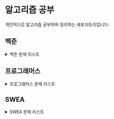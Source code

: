 # 알고리즘 공부

개인적으로 알고리즘 공부하며 정리하는 레포지토리입니다.

## 백준

<details>
<summary>백준 문제 리스트</summary>

| 사이트 |  문제   |                        문제 제목                        |                                            정답 코드                                             |
|:---:|:-----:|:---------------------------------------------------:|:--------------------------------------------------------------------------------------------:|
| 백준  | 10699 |   [오늘 날짜](https://www.acmicpc.net/problem/10699)    | [정답 코드](https://github.com/Sangyoon98/alghorithm_study/blob/master/src/baekjoon/B10699.java) |
| 백준  | 7287  |     [등록](https://www.acmicpc.net/problem/7287)      | [정답 코드](https://github.com/Sangyoon98/alghorithm_study/blob/master/src/baekjoon/B7287.java)  |
| 백준  | 11382 |   [꼬마 정민](https://www.acmicpc.net/problem/11382)    | [정답 코드](https://github.com/Sangyoon98/alghorithm_study/blob/master/src/baekjoon/B11382.java) |
| 백준  | 2420  |    [사파리월드](https://www.acmicpc.net/problem/2420)    | [정답 코드](https://github.com/Sangyoon98/alghorithm_study/blob/master/src/baekjoon/B2420.java)  |
| 백준  | 10807 |   [개수 세기](https://www.acmicpc.net/problem/10807)    | [정답 코드](https://github.com/Sangyoon98/alghorithm_study/blob/master/src/baekjoon/B10807.java) |
| 백준  | 5597  | [과제 안 내신분..?](https://www.acmicpc.net/problem/5597) | [정답 코드](https://github.com/Sangyoon98/alghorithm_study/blob/master/src/baekjoon/B5597.java)  |
| 백준  | 2743  |  [단어 길이 재기](https://www.acmicpc.net/problem/2743)   | [정답 코드](https://github.com/Sangyoon98/alghorithm_study/blob/master/src/baekjoon/B2743.java)  |
| 백준  | 2744  |  [대소문자 바꾸기](https://www.acmicpc.net/problem/2744)   | [정답 코드](https://github.com/Sangyoon98/alghorithm_study/blob/master/src/baekjoon/B2744.java)  |
| 백준  | 2754  |    [학점계산](https://www.acmicpc.net/problem/2754)     | [정답 코드](https://github.com/Sangyoon98/alghorithm_study/blob/master/src/baekjoon/B2754.java)  |
| 백준  | 27866 |  [문자와 문자열](https://www.acmicpc.net/problem/27866)   | [정답 코드](https://github.com/Sangyoon98/alghorithm_study/blob/master/src/baekjoon/B27866.java)  |
| 백준  | 9086  |     [문자열](https://www.acmicpc.net/problem/9086)     | [정답 코드](https://github.com/Sangyoon98/alghorithm_study/blob/master/src/baekjoon/B9086.java)  |
| 백준  | 15964 |   [이상한 기호](https://www.acmicpc.net/problem/15964)    | [정답 코드](https://github.com/Sangyoon98/alghorithm_study/blob/master/src/baekjoon/B15964.java)  |

</details>

## 프로그래머스

<details>
<summary>프로그래머스 문제 리스트</summary>

| 사이트 | 문제 | 문제 제목 | 정답 코드 |
|:---:|:--:|:-----:|:-----:|

</details>

## SWEA

<details>
<summary>SWEA 문제 리스트</summary>

| 사이트 | 문제 | 문제 제목 | 정답 코드 |
|:---:|:--:|:-----:|:-----:|

</details>

